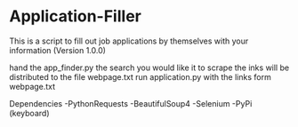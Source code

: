 # Application-Filler
This is a script to fill out job applications by themselves with your information
(Version 1.0.0)


hand the app_finder.py the search you would like it to scrape the inks will be distributed to the file webpage.txt
run application.py with the links form webpage.txt

Dependencies
-PythonRequests
-BeautifulSoup4
-Selenium
-PyPi (keyboard)
